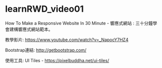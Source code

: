 # learnRWD_video01
How To Make a Responsive Website In 30 Minute - 響應式網站 : 三十分鐘學會建構響應式網站範本。

教學影片:
https://www.youtube.com/watch?v=_NapocY7HZ4

Bootstrap連結:
http://getbootstrap.com/

使用工具:
UI Tiles - https://pixelbuddha.net/ui-tiles/

